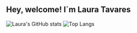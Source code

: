 ## Hey, welcome! I´m Laura Tavares


![Laura's GitHub stats](https://github-readme-stats.vercel.app/api?username=Laura-Tavares&include_all_commits=true&show_icons=true&theme=material-palenight&count_private=true)
![Top Langs](https://github-readme-stats.vercel.app/api/top-langs/?username=Laura-Tavares&layout=compact&langs_count=16&include_all_commits=true&theme=material-palenight&count_private=true)

  
